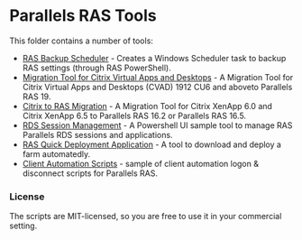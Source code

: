# Parallels RAS Tools
This folder contains a number of tools:
* [RAS Backup Scheduler](ScheduleRASBackup.ps1) - Creates a Windows Scheduler task to backup RAS settings (through RAS PowerShell).
* [Migration Tool for Citrix Virtual Apps and Desktops](Migration%20Tool%20for%20Citrix%20Virtual%20Apps%20and%20Desktops) - A Migration Tool for Citrix Virtual Apps and Desktops (CVAD) 1912 CU6 and aboveto Parallels RAS 19.
* [Citrix to RAS Migration](Citrix-RAS%20Migration) - A Migration Tool for Citrix XenApp 6.0 and Citrix XenApp 6.5 to Parallels RAS 16.2 or Parallels RAS 16.5.
* [RDS Session Management](RDSSessionMgt) - A Powershell UI sample tool to manage RAS Parallels RDS sessions and applications.
* [RAS Quick Deployment Application](RASDeployApp) - A tool to download and deploy a farm automatedly.
* [Client Automation Scripts](ClientAutomationScripts) - sample of client automation logon & disconnect scripts for Parallels RAS.

### License ###

The scripts are MIT-licensed, so you are free to use it in your commercial setting.
